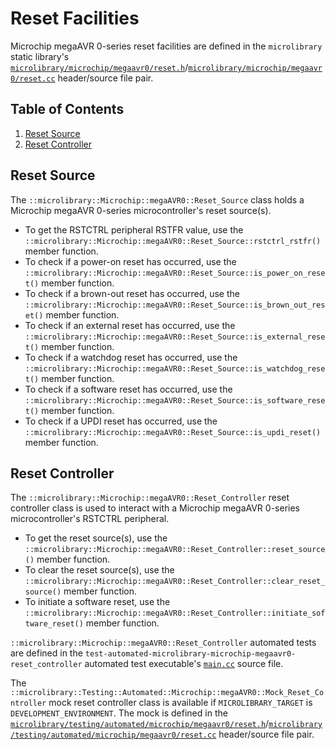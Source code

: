 # Reset Facilities

Microchip megaAVR 0-series reset facilities are defined in the `microlibrary` static
library's
[`microlibrary/microchip/megaavr0/reset.h`](https://github.com/apcountryman/microlibrary/blob/main/libraries/microlibrary/MICROCHIP_MEGAAVR0/ANY/include/microlibrary/microchip/megaavr0/reset.h)/[`microlibrary/microchip/megaavr0/reset.cc`](https://github.com/apcountryman/microlibrary/blob/main/libraries/microlibrary/MICROCHIP_MEGAAVR0/ANY/source/microlibrary/microchip/megaavr0/reset.cc)
header/source file pair.

## Table of Contents

1. [Reset Source](#reset-source)
1. [Reset Controller](#reset-controller)

## Reset Source

The `::microlibrary::Microchip::megaAVR0::Reset_Source` class holds a Microchip megaAVR
0-series microcontroller's reset source(s).
- To get the RSTCTRL peripheral RSTFR value, use the
  `::microlibrary::Microchip::megaAVR0::Reset_Source::rstctrl_rstfr()` member function.
- To check if a power-on reset has occurred, use the
  `::microlibrary::Microchip::megaAVR0::Reset_Source::is_power_on_reset()` member
  function.
- To check if a brown-out reset has occurred, use the
  `::microlibrary::Microchip::megaAVR0::Reset_Source::is_brown_out_reset()` member
  function.
- To check if an external reset has occurred, use the
  `::microlibrary::Microchip::megaAVR0::Reset_Source::is_external_reset()` member
  function.
- To check if a watchdog reset has occurred, use the
  `::microlibrary::Microchip::megaAVR0::Reset_Source::is_watchdog_reset()` member
  function.
- To check if a software reset has occurred, use the
  `::microlibrary::Microchip::megaAVR0::Reset_Source::is_software_reset()` member
  function.
- To check if a UPDI reset has occurred, use the
  `::microlibrary::Microchip::megaAVR0::Reset_Source::is_updi_reset()` member function.

## Reset Controller

The `::microlibrary::Microchip::megaAVR0::Reset_Controller` reset controller class is used
to interact with a Microchip megaAVR 0-series microcontroller's RSTCTRL peripheral.
- To get the reset source(s), use the
  `::microlibrary::Microchip::megaAVR0::Reset_Controller::reset_source()` member function.
- To clear the reset source(s), use the
  `::microlibrary::Microchip::megaAVR0::Reset_Controller::clear_reset_source()` member
  function.
- To initiate a software reset, use the
  `::microlibrary::Microchip::megaAVR0::Reset_Controller::initiate_software_reset()`
  member function.

`::microlibrary::Microchip::megaAVR0::Reset_Controller` automated tests are defined in the
`test-automated-microlibrary-microchip-megaavr0-reset_controller` automated test
executable's
[`main.cc`](https://github.com/apcountryman/microlibrary/blob/main/tests/automated/microlibrary/microchip/megaavr0/reset_controller/main.cc)
source file.

The `::microlibrary::Testing::Automated::Microchip::megaAVR0::Mock_Reset_Controller` mock
reset controller class is available if `MICROLIBRARY_TARGET` is `DEVELOPMENT_ENVIRONMENT`.
The mock is defined in the
[`microlibrary/testing/automated/microchip/megaavr0/reset.h`](https://github.com/apcountryman/microlibrary/blob/main/libraries/microlibrary/MICROCHIP_MEGAAVR0/DEVELOPMENT_ENVIRONMENT/include/microlibrary/testing/automated/microchip/megaavr0/reset.h)/[`microlibrary/testing/automated/microchip/megaavr0/reset.cc`](https://github.com/apcountryman/microlibrary/blob/main/libraries/microlibrary/MICROCHIP_MEGAAVR0/DEVELOPMENT_ENVIRONMENT/source/microlibrary/testing/automated/microchip/megaavr0/reset.cc)
header/source file pair.

